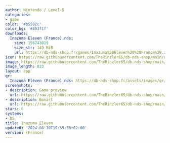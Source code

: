 ```yaml
---
author: Nintendo / Level-5
categories:
- game
color: '#b5592c'
color_bg: '#803f1f'
downloads:
  Inazuma Eleven (France).nds:
    size: 156743019
    size_str: 149 MiB
    url: https://db-nds-shop.fr/games/Inazuma%20Eleven%20%28France%29.zip
icon: https://raw.githubusercontent.com/TheRinzler65/db-nds-shop/main/docs/assets/images/icons/inazumaeleven.png
image: https://raw.githubusercontent.com/TheRinzler65/db-nds-shop/main/docs/assets/images/icons/inazumaeleven.png
image_length: 823
layout: app
qr:
  Inazuma Eleven (France).nds: https://db-nds-shop.fr/assets/images/qr/inazuma-eleven-france-nds.png
screenshots:
- description: Game preview
  url: https://raw.githubusercontent.com/TheRinzler65/db-nds-shop/main/docs/assets/images/screenshots/inazumaeleven/inazumaeleven.png
- description: Boxart
  url: https://raw.githubusercontent.com/TheRinzler65/db-nds-shop/main/docs/assets/images/boxart/Inazuma%20Eleven%20(France).nds.png
stars: 0
systems:
- DS
title: Inazuma Eleven
updated: '2024-08-10T19:55:58+02:00'
version: (France)
---
```

